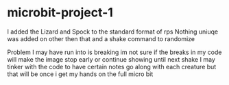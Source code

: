 # microbit-project-1
I added the Lizard and Spock to the standard format of rps
Nothing uniuqe was added on other then that and a shake command to randomize

Problem I may have run into is breaking im not sure if the breaks in my code will make the image stop early or continue showing until next shake
I may tinker with the code to have certain notes go along with each creature but that will be once i get my hands on the full micro bit 
